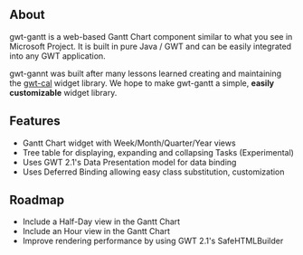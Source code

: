 ## About ##

gwt-gantt is a web-based Gantt Chart component similar to what you see in Microsoft Project. It is built in pure Java / GWT and can be easily integrated into any GWT application.

gwt-gannt was built after many lessons learned creating and maintaining the [gwt-cal](http://code.google.com/p/gwt-cal/) widget library. We hope to make gwt-gantt a simple, **easily customizable** widget library.

## Features ##

  * Gantt Chart widget with Week/Month/Quarter/Year views
  * Tree table for displaying, expanding and collapsing Tasks (Experimental)
  * Uses GWT 2.1's Data Presentation model for data binding
  * Uses Deferred Binding allowing easy class substitution, customization

## Roadmap ##

  * Include a Half-Day view in the Gantt Chart
  * Include an Hour view in the Gantt Chart
  * Improve rendering performance by using GWT 2.1's SafeHTMLBuilder